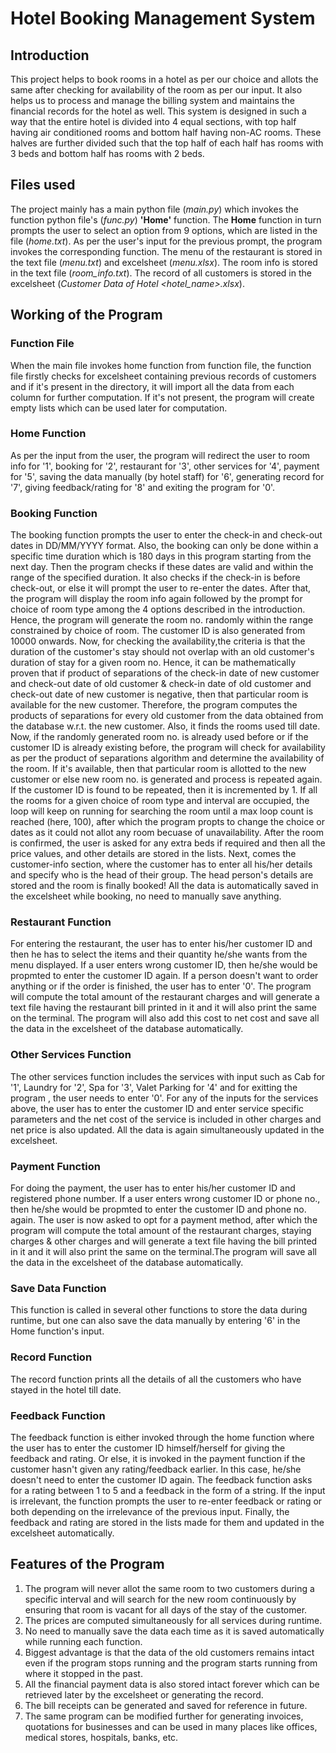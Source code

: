 # Hotel Booking Management System
## Introduction
This project helps to book rooms in a hotel as per our choice and allots the same after checking for availability of the room as per our input. It also helps us to process and manage the billing system and maintains the financial records for the hotel as well. This system is designed in such a way that the entire hotel is divided into 4 equal sections, with top half having air conditioned rooms and bottom half having non-AC rooms. These halves are further divided such that the top half of each half has rooms with 3 beds and bottom half has rooms with 2 beds.
## Files used
The project mainly has a main python file (*main.py*) which invokes the function python file's (*func.py*) **'Home'** function. The **Home** function in turn prompts the user to select an option from 9 options, which are listed in the file (*home.txt*). As per the user's input for the previous prompt, the program invokes the corresponding function. The menu of the restaurant is stored in the text file (*menu.txt*) and excelsheet (*menu.xlsx*). The room info is stored in the text file (*room_info.txt*). The record of all customers is stored in the excelsheet (*Customer Data of Hotel <hotel_name>.xlsx*).
## Working of the Program
### Function File
When the main file invokes home function from function file, the function file firstly checks for excelsheet containing previous records of customers and if it's present in the directory, it will import all the data from each column for further computation. If it's not present, the program will create empty lists which can be used later for computation.

### Home Function
As per the input from the user, the program will redirect the user to room info for '1', booking for '2', restaurant for '3', other services for '4', payment for '5', saving the data manually (by hotel staff) for '6', generating record for '7', giving feedback/rating for '8' and exiting the program for '0'.

### Booking Function
The booking function prompts the user to enter the check-in and check-out dates in DD/MM/YYYY format. Also, the booking can only be done within a specific time duration which is 180 days in this program starting from the next day. Then the program checks if these dates are valid and within the range of the specified duration. It also checks if the check-in is before check-out, or else it will prompt the user to re-enter the dates. After that, the program will display the room info again followed by the prompt for choice of room type among the 4 options described in the introduction. Hence, the program will generate the room no. randomly within the range constrained by choice of room. The customer ID is also generated from 10000 onwards.
Now, for checking the availability,the criteria is that the duration of the customer's stay should not overlap with an old customer's duration of stay for a given room no. Hence, it can be mathematically proven that if product of separations of the check-in date of new customer and check-out date of old customer & check-in date of old customer and check-out date of new customer is negative, then that particular room is available for the new customer. Therefore, the program computes the products of separations for every old customer from the data obtained from the database w.r.t. the new customer. Also, it finds the rooms used till date. Now, if the randomly generated room no. is already used before or if the customer ID is already existing before, the program will check for availability as per the product of separations algorithm and determine the availability of the room. If it's available, then that particular room is allotted to the new customer or else new room no. is generated and process is repeated again. If the customer ID is found to be repeated, then it is incremented by 1. If all the rooms for a given choice of room type and interval are occupied, the loop will keep on running for searching the room until a max loop count is reached (here, 100), after which the program propts to change the choice or dates as it could not allot any room becuase of unavailability.
After the room is confirmed, the user is asked for any extra beds if required and then all the price values, and other details are stored in the lists. Next, comes the customer-info section, where the customer has to enter all his/her details and specify who is the head of their group. The head person's details are stored and the room is finally booked! All the data is automatically saved in the excelsheet while booking, no need to manually save anything.

### Restaurant Function
For entering the restaurant, the user has to enter his/her customer ID and then he has to select the items and their quantity he/she wants from the menu displayed. If a user enters wrong customer ID, then he/she would be propmted to enter the customer ID again. If a person doesn't want to order anything or if the order is finished, the user has to enter '0'. The program will compute the total amount of the restaurant charges and will generate a text file having the restaurant bill printed in it and it will also print the same on the terminal. The program will also add this cost to net cost and save all the data in the excelsheet of the database automatically. 

### Other Services Function
The other services function includes the services with input such as Cab for '1', Laundry for '2', Spa for '3', Valet Parking for '4' and for exitting the program , the user needs to enter '0'. For any of the inputs for the services above, the user has to enter the customer ID and enter service specific parameters and the net cost of the service is included in other charges and net price is also updated. All the data is again simultaneously updated in the excelsheet.

### Payment Function
For doing the payment, the user has to enter his/her customer ID and registered phone number. If a user enters wrong customer ID or phone no., then he/she would be propmted to enter the customer ID and phone no. again. The user is now asked to opt for a payment method, after which the program will compute the total amount of the restaurant charges, staying charges & other charges and will generate a text file having the bill printed in it and it will also print the same on the terminal.The program will save all the data in the excelsheet of the database automatically.

### Save Data Function
This function is called in several other functions to store the data during runtime, but one can also save the data manually by entering '6' in the Home function's input.

### Record Function
The record function prints all the details of all the customers who have stayed in the hotel till date.

### Feedback Function
The feedback function is either invoked through the home function where the user has to enter the customer ID himself/herself for giving the feedback and rating. Or else, it is invoked in the payment function if the customer hasn't given any rating/feedback earlier. In this case, he/she doesn't need to enter the customer ID again. The feedback function asks for a rating between 1 to 5 and a feedback in the form of a string. If the input is irrelevant, the function prompts the user to re-enter feedback or rating or both depending on the irrelevance of the previous input. Finally, the feedback and rating are stored in the lists made for them and updated in the excelsheet automatically.

## Features of the Program
1. The program will never allot the same room to two customers during a specific interval and will search for the new room continuously by ensuring that room is vacant for all days of the stay of the customer.
2. The prices are computed simultaneously for all services during runtime.
3. No need to manually save the data each time as it is saved automatically while running each function.
4. Biggest advantage is that the data of the old customers remains intact even if the program stops running and the program starts running from where it stopped in the past.
5. All the financial payment data is also stored intact forever which can be retrieved later by the excelsheet or generating the record.
6. The bill receipts can be generated and saved for reference in future.
7. The same program can be modified further for generating invoices, quotations for businesses and can be used in many places like offices, medical stores, hospitals, banks, etc.
